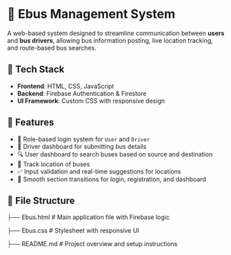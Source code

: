 # 🚌 Ebus Management System

A web-based system designed to streamline communication between **users** and **bus drivers**, allowing bus information posting, live location tracking, and route-based bus searches.

## 🔧 Tech Stack

- **Frontend**: HTML, CSS, JavaScript  
- **Backend**: Firebase Authentication & Firestore  
- **UI Framework**: Custom CSS with responsive design

## 🌟 Features

- 🔐 Role-based login system for `User` and `Driver`
- 📝 Driver dashboard for submitting bus details
- 🔍 User dashboard to search buses based on source and destination
- 📍 Track location of buses
- ✅ Input validation and real-time suggestions for locations
- 🔄 Smooth section transitions for login, registration, and dashboard

## 📂 File Structure

├── Ebus.html # Main application file with Firebase logic

├── Ebus.css # Stylesheet with responsive UI

├── README.md # Project overview and setup instructions

